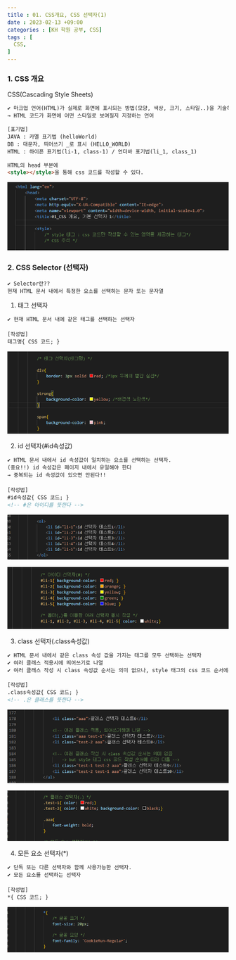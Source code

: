 ```yaml
---
title : 01. CSS개요, CSS 선택자(1)
date : 2023-02-13 +09:00
categories : [KH 학원 공부, CSS]
tags : [
  CSS,
]
---
```

<!-- ![](/assets/img/CSS/aaaa.png){:style="border:1px solid #eaeaea; border-radius: 7px; padding: 0px;" } -->

### 1. CSS 개요

CSS(Cascading Style Sheets)

```html
✔ 마크업 언어(HTML)가 실제로 화면에 표시되는 방법(모양, 색상, 크기, 스타일..)을 기술하는 언어
→ HTML 코드가 화면에 어떤 스타일로 보여질지 지정하는 언어
```

```html
[표기법]
JAVA : 카멜 표기법 (helloWorld)
DB : 대문자, 띄어쓰기 _로 표시 (HELLO_WORLD)
HTML : 하이픈 표기법(li-1, class-1) / 언더바 표기법(li_1, class_1)
```

```html
HTML의 head 부분에
<style></style>을 통해 css 코드를 작성할 수 있다.
```

![](/assets/img/CSS/intro.png)


### 2. CSS Selector (선택자)

```html
✔ Selector란??
현재 HTML 문서 내에서 특정한 요소를 선택하는 문자 또는 문자열
```

1) 태그 선택자

  ```html
  ✔ 현재 HTML 문서 내에 같은 태그를 선택하는 선택자
  
  [작성법]
  태그명{ CSS 코드; }
  ```
  
  ![](/assets/img/CSS/intro2.png)
    
    
2) id 선택자(#id속성값)

  ```html
  ✔ HTML 문서 내에서 id 속성값이 일치하는 요소를 선택하는 선택자.
  (중요!!) id 속성값은 페이지 내에서 유일해야 한다
  → 중복되는 id 속성값이 있으면 안된다!!
  
  [작성법]
  #id속성값{ CSS 코드; }
  <!-- #은 아이디를 뜻한다 -->
  ```
  
  ![](/assets/img/CSS/intro3.png)
  
  ![](/assets/img/CSS/intro4.png)
    
3) class 선택자(.class속성값)
  
  ```html
  ✔ HTML 문서 내에서 같은 class 속성 값을 가지는 태그를 모두 선택하는 선택자
  ✔ 여러 클래스 적용시에 띄어쓰기로 나열
  ✔ 여러 클래스 작성 시 class 속성값 순서는 의미 없으나, style 태그의 css 코드 순서에는 영향
  
  [작성법]
  .class속성값{ CSS 코드; }
  <!-- .은 클래스를 뜻한다 -->
  ```
  
  ![](/assets/img/CSS/intro5.png)
  
  ![](/assets/img/CSS/intro6.png)
    
4) 모든 요소 선택자(*)

  ```html
  ✔ 단독 또는 다른 선택자와 함께 사용가능한 선택자.
  ✔ 모든 요소를 선택하는 선택자
  
  [작성법]
  *{ CSS 코드; }
  ```
  
  ![](/assets/img/CSS/intro7.png)
  

